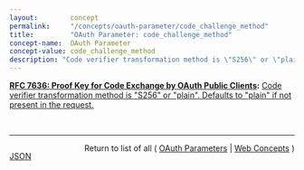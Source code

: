 ```yaml
---
layout:        concept
permalink:     "/concepts/oauth-parameter/code_challenge_method"
title:         "OAuth Parameter: code_challenge_method"
concept-name:  OAuth Parameter
concept-value: code_challenge_method
description: "Code verifier transformation method is \"S256\" or \"plain\". Defaults to \"plain\" if not present in the request."
---
```


**[RFC 7636: Proof Key for Code Exchange by OAuth Public Clients](/specs/IETF/RFC/7636 "OAuth 2.0 public clients utilizing the Authorization Code Grant are susceptible to the authorization code interception attack.  This specification describes the attack as well as a technique to mitigate against the threat through the use of Proof Key for Code Exchange (PKCE, pronounced &#34;pixy&#34;)."):** [Code verifier transformation method is "S256" or "plain". Defaults to "plain" if not present in the request.](http://tools.ietf.org/html/rfc7636#section-4.3 "Read documentation for OAuth Parameter &#34;code_challenge_method&#34;")

<br/>
<hr/>

<p style="float : left"><a href="./code_challenge_method.json" title="JSON representing this particular Web Concept value">JSON</a></p>
<p style="text-align: right">Return to list of all ( <a href="../oauth-parameters">OAuth Parameters</a> | <a href="../">Web Concepts</a> )</p>
